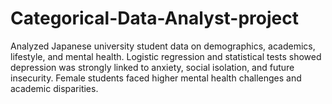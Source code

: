 # Categorical-Data-Analyst-project
Analyzed Japanese university student data on demographics, academics, lifestyle, and mental health. Logistic regression and statistical tests showed depression was strongly linked to anxiety, social isolation, and future insecurity. Female students faced higher mental health challenges and academic disparities.
